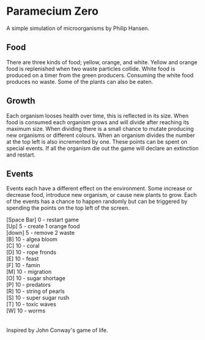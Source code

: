 # Paramecium Zero

A simple simulation of microorganisms by Philip Hansen.

## Food
There are three kinds of food; yellow, orange, and white. Yellow and orange food is replenished when two waste particles collide. White food is produced on a timer from the green producers. Consuming the white food produces no waste. Some of the plants can also be eaten.
## Growth
Each organism looses health over time, this is reflected in its size. When food is consumed each organism grows and will divide after reaching its maximum size. When dividing there is a small chance to mutate producing new organisms or different colours. When an organism divides the number at the top left is also incremented by one. These points can be spent on special events. If all the organism die out the game will declare an extinction and restart.
## Events
Events each have a different effect on the environment. Some increase or decrease food, introduce new organism, or cause new plants to grow. Each of the events has a chance to happen randomly but can be triggered by spending the points on the top left of the screen.

[Space Bar] 0 - restart game\
[Up] 5 - create 1 orange food\
[down] 5 - remove 2 waste\
[B] 10 - algea bloom\
[C] 10 - coral\
[D] 10 - rope fronds\
[E] 10 - feast\
[F] 10 - famin\
[M] 10 - migration\
[O] 10 - sugar shortage\
[P] 10 - predators\
[R] 10 - string of pearls\
[S] 10 - super sugar rush\
[T] 10 - toxic waves\
[W] 10 - worms
<br>
<br>
<br>
Inspired by John Conway's game of life.

